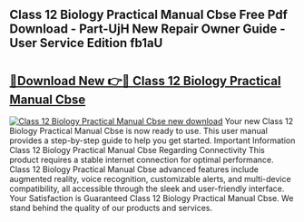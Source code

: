 ## Class 12 Biology Practical Manual Cbse Free Pdf Download - Part-UjH New Repair Owner Guide - User Service Edition fb1aU

# <h2><a href="http://bc57170.oget.top/?id=Class+12+Biology+Practical+Manual+Cbse">🔗Download New 👉🔴 Class 12 Biology Practical Manual Cbse</a></h2>

[![Class 12 Biology Practical Manual Cbse new download](https://i.imgur.com/5g1atiW.png)](http://bc57170.oget.top/?id=Class+12+Biology+Practical+Manual+Cbse)
Your new Class 12 Biology Practical Manual Cbse is now ready to use. This user manual provides a step-by-step guide to help you get started. Important Information Class 12 Biology Practical Manual Cbse Regarding Connectivity This product requires a stable internet connection for optimal performance. Class 12 Biology Practical Manual Cbse advanced features include augmented reality, voice recognition, customizable alerts, and multi-device compatibility, all accessible through the sleek and user-friendly interface. Your Satisfaction is Guaranteed Class 12 Biology Practical Manual Cbse. We stand behind the quality of our products and services.
